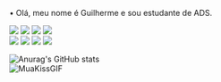 • Olá, meu nome é Guilherme e sou estudante de ADS.

<div> 
  <img src="https://img.shields.io/badge/Kali_Linux-557C94?style=for-the-badge&logo=kali-linux&logoColor=white"></a>
  <img src="https://img.shields.io/badge/Steam-1C1C1C?style=for-the-badge&logo=steam&logoColor=white"></a>
  <img src="https://img.shields.io/badge/Jira-0000FF?style=for-the-badge&logo=Jira&logoColor=white"></a>
  <img src="https://img.shields.io/badge/Microsoft%20SQL%20Server-CC2927?style=for-the-badge&logo=microsoft%20sql%20server&logoColor=white"></a>
  <br>
  <img src="https://img.shields.io/badge/Python-14354C?style=for-the-badge&logo=python&logoColor=white"></a>
  <a href="https://instagram.com/guilhermefrr1" target="_blank"><img src="https://img.shields.io/badge/-Instagram-C71585?style=for-the-badge&logo=instagram&logoColor=white" target="_blank"></a>
  <a href="https://www.linkedin.com/in/guilherme-ferreira-marques-8b28b820a/" target="_blank"><img src="https://img.shields.io/badge/-LinkedIn-0052CC?style=for-the-badge&logo=linkedin&logoColor=white" target="_blank"></a>
  <img src="https://img.shields.io/github/followers/{guilhermefrr11}.svg?style=social&label=Follow&maxAge=2592000"></a>
  
![Anurag's GitHub stats](https://github-readme-stats.vercel.app/api?username=guilhermefrr11&show_icons=true&theme=radical)
<br>
![MuaKissGIF](https://github.com/user-attachments/assets/be74a1f8-5425-4fe3-9e76-738047a4d880)
</div>
